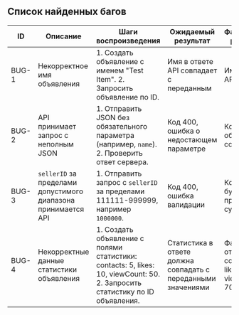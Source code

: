 
## Список найденных багов

| ID  | Описание | Шаги воспроизведения | Ожидаемый результат | Фактический результат |
|-----|----------|----------------------|----------------------|----------------------|
| BUG-1 | Некорректное имя объявления | 1. Создать объявление с именем "Test Item". 2. Запросить объявление по ID. | Имя в ответе API совпадает с переданным | Имя в ответе API - "dsdsd" |
| BUG-2 | API принимает запрос с неполным JSON | 1. Отправить JSON без обязательного параметра (например, `name`). 2. Проверить ответ сервера. | Код 400, ошибка о недостающем параметре | Код 200, объявление создано |
| BUG-3 | `sellerID` за пределами допустимого диапазона принимается API | 1. Отправить запрос с `sellerID` за пределами 111111-999999, например `1000000`. | Код 400, ошибка валидации | Код 200, будто бы продавец существует |
| BUG-4 | Некорректные данные статистики объявления | 1. Создать объявление с полями статистики: contacts: 5, likes: 10, viewCount: 50. 2. Запросить статистику по ID объявления.	| Статистика в ответе должна совпадать с переданными значениями | Фактический ответ: contacts: 5, likes: 20, viewCount: 70 | 